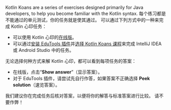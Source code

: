 [//]: # (title: Kotlin 心印)

Kotlin Koans are a series of exercises designed primarily for Java developers, to help you become familiar with the Kotlin syntax.
每个练习都是不能通过的单元测试，你的任务就是使其通过。
可以通过下列方式中的一种来完成 Kotlin 心印任务：

* 可以使用 Kotlin 心印的[在线版](https://play.kotlinlang.org/koans)。
* 可以通过[安装 EduTools 插件](https://plugins.jetbrains.com/plugin/10081-edutools/docs/install-edutools-plugin.html)<!--
  -->并[选择 Kotlin Koans 课程](https://plugins.jetbrains.com/plugin/10081-edutools/docs/learner-start-guide.html?section=Kotlin%20Koans)来完成 IntelliJ IDEA 或 Android Studio 中的任务。

无论选择何种方式来解 Kotlin 心印，都可以看到每项任务的答案：
* 在线版，点击“**Show answer**”（显示答案）。
* 对于 EduTools 插件，请尝试先自行作答，如果答案不正确选择 **Peek solution**（速览答案）。

我们建议你在完成任务后核对答案，以便将你的解答与标准答案进行比较。
请不要作弊！